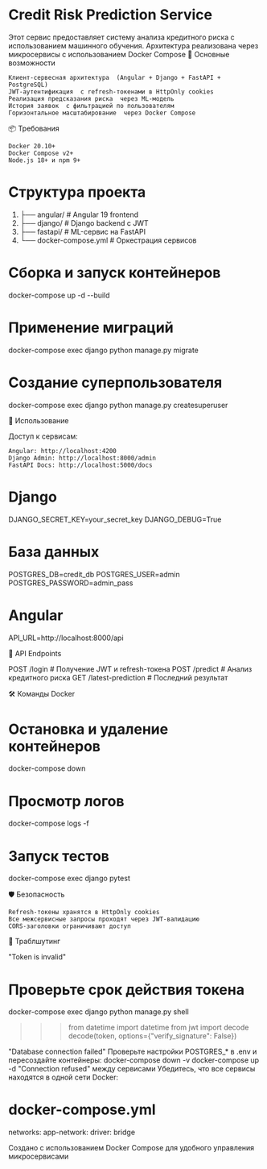 # Credit Risk Prediction Service 
Этот сервис предоставляет систему анализа кредитного риска с использованием машинного обучения. Архитектура реализована через микросервисы с использованием Docker Compose 
🔧 Основные возможности 

    Клиент-сервесная архитектура  (Angular + Django + FastAPI + PostgreSQL)
    JWT-аутентификация  с refresh-токенами в HttpOnly cookies
    Реализация предсказания риска  через ML-модель
    История заявок  с фильтрацией по пользователям
    Горизонтальное масштабирование  через Docker Compose
     

📦 Требования 

    Docker 20.10+
    Docker Compose v2+
    Node.js 18+ и npm 9+

# Структура проекта

1. ├── angular/        # Angular 19 frontend
2. ├── django/         # Django backend с JWT
3. ├── fastapi/        # ML-сервис на FastAPI
4. └── docker-compose.yml # Оркестрация сервисов

# Сборка и запуск контейнеров
docker-compose up -d --build

# Применение миграций
docker-compose exec django python manage.py migrate

# Создание суперпользователя
docker-compose exec django python manage.py createsuperuser
 
 
🧪 Использование 

Доступ к сервисам:  

    Angular: http://localhost:4200
    Django Admin: http://localhost:8000/admin
    FastAPI Docs: http://localhost:5000/docs
     
# Django
DJANGO_SECRET_KEY=your_secret_key
DJANGO_DEBUG=True

# База данных
POSTGRES_DB=credit_db
POSTGRES_USER=admin
POSTGRES_PASSWORD=admin_pass

# Angular
API_URL=http://localhost:8000/api
 
 
📡 API Endpoints 

POST /login          # Получение JWT и refresh-токена
POST /predict        # Анализ кредитного риска
GET /latest-prediction # Последний результат
 
 
🛠 Команды Docker 

# Остановка и удаление контейнеров
docker-compose down

# Просмотр логов
docker-compose logs -f

# Запуск тестов
docker-compose exec django pytest
 
 
🛡 Безопасность 

    Refresh-токены хранятся в HttpOnly cookies
    Все межсервисные запросы проходят через JWT-валидацию
    CORS-заголовки ограничивают доступ
     

🧰 Траблшутинг 

"Token is invalid"    
# Проверьте срок действия токена
docker-compose exec django python manage.py shell
>>> from datetime import datetime
>>> from jwt import decode
>>> decode(token, options={"verify_signature": False})

"Database connection failed" 
Проверьте настройки POSTGRES_* в .env и пересоздайте контейнеры: 
docker-compose down -v
docker-compose up -d
"Connection refused" между сервисами 
Убедитесь, что все сервисы находятся в одной сети Docker: 

# docker-compose.yml
networks:
  app-network:
    driver: bridge
     

Создано с использованием Docker Compose для удобного управления микросервисами
